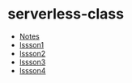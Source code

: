 serverless-class
================

* [Notes](https://github.com/chtompki/serverless-class/tree/master/notes)
* [lssson1](https://github.com/chtompki/serverless-class/tree/master/lssson1)
* [lssson2](https://github.com/chtompki/serverless-class/tree/master/lssson2)
* [lssson3](https://github.com/chtompki/serverless-class/tree/master/lssson3)
* [lssson4](https://github.com/chtompki/serverless-class/tree/master/lssson4)